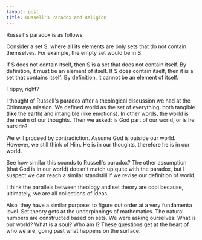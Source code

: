 ```yaml
---
layout: post
title: Russell's Paradox and Religion
---
```


Russell's paradox is as follows:

Consider a set S, where all its elements are only sets that do not contain themselves. For example, the empty set would be in S.

If S does not contain itself, then S is a set that does not contain itself. By definition, it must be an element of itself.
If S does contain itself, then it is a set that contains itself. By definition, it cannot be an element of itself.

Trippy, right?

I thought of Russell's paradox after a theological discussion we had at the Chinmaya mission. We defined world as the set
of everything, both tangible (like the earth) and intangible (like emotions). In other words, the world is the realm of our thoughts.
Then we asked: is God part of our world, or is he outside?

We will proceed by contradiction.
Assume God is outside our world. However, we still think of Him. He is in our thoughts, therefore he is in our world.

See how similar this sounds to Russell's paradox?
The other assumption (that God is in our world) doesn't match up quite with the paradox, but I suspect we can reach a similar
standstill if we revise our definition of world.

I think the parallels between theology and set theory are cool because, ultimately, we are all collections of ideas.

Also, they have a similar purpose: to figure out order at a very fundamenta level.
Set theory gets at the underpinnings of mathematics. The natural numbers are constructed based on sets.
We were asking ourselves: What is our world? What is a soul? Who am I? These questions get at the heart of who we are, going past what happens on the surface.
